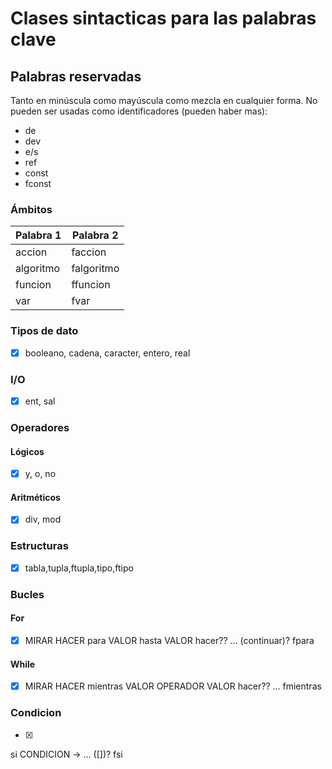 # Clases sintacticas para las palabras clave
## Palabras reservadas
Tanto en minúscula como mayúscula como mezcla en cualquier forma. No pueden ser usadas como identificadores (pueden haber mas):
- de
- dev
- e/s
- ref
- const
- fconst

### Ámbitos
|Palabra 1|Palabra 2|
|--|--|
|accion|faccion| **
|algoritmo|falgoritmo|
|funcion|ffuncion| **
|var|fvar|

### Tipos de dato
- [x] booleano, cadena, caracter, entero, real

### I/O
- [x] ent, sal

### Operadores
#### Lógicos
- [x] y, o, no
#### Aritméticos
- [x] div, mod

### Estructuras
- [x] tabla,tupla,ftupla,tipo,ftipo

### Bucles
#### For
- [x] MIRAR HACER
para VALOR hasta VALOR hacer??
...
(continuar)?
fpara
#### While
- [x] MIRAR HACER
mientras VALOR OPERADOR VALOR hacer??
...
fmientras

### Condicion
- [x]
si CONDICION ->
...
([])?
fsi